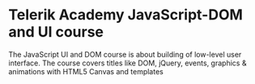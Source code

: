 # Telerik Academy JavaScript-DOM and UI course

The JavaScript UI and DOM course is about building of low-level user interface. The course covers titles like DOM, jQuery, events, graphics & animations with HTML5 Canvas and templates
